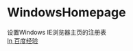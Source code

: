 # WindowsHomepage
设置Windows IE浏览器主页的注册表
<br>
<a href="https://jingyan.baidu.com/article/11c17a2c2d4938f446e39dc3.html" target="_blank">In 百度经验</a>
